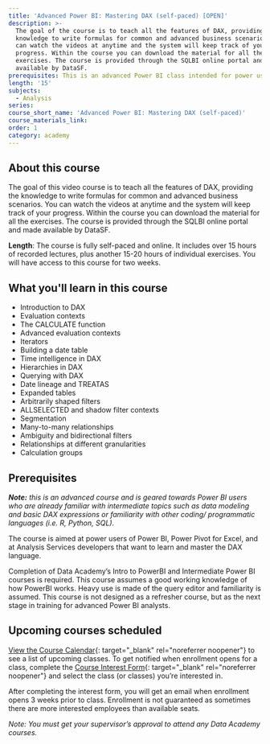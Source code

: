 ```yaml
---
title: 'Advanced Power BI: Mastering DAX (self-paced) [OPEN]'
description: >-
  The goal of the course is to teach all the features of DAX, providing the
  knowledge to write formulas for common and advanced business scenarios. You
  can watch the videos at anytime and the system will keep track of your
  progress. Within the course you can download the material for all the
  exercises. The course is provided through the SQLBI online portal and made
  available by DataSF.
prerequisites: This is an advanced Power BI class intended for power users.
length: '15'
subjects:
  - Analysis
series:
course_short_name: 'Advanced Power BI: Mastering DAX (self-paced)'
course_materials_link:
order: 1
category: academy
---
```

## About this course

The goal of this video course is to teach all the features of DAX, providing the knowledge to write formulas for common and advanced business scenarios. You can watch the videos at anytime and the system will keep track of your progress. Within the course you can download the material for all the exercises. The course is provided through the SQLBI online portal and made available by DataSF.

**Length**: The course is fully self-paced and online. It includes over 15 hours of recorded lectures, plus another 15-20 hours of individual exercises. You will have access to this course for two weeks.

## What you'll learn in this course

* Introduction to DAX
* Evaluation contexts
* The CALCULATE function
* Advanced evaluation contexts
* Iterators
* Building a date table
* Time intelligence in DAX
* Hierarchies in DAX
* Querying with DAX
* Date lineage and TREATAS
* Expanded tables
* Arbitrarily shaped filters
* ALLSELECTED and shadow filter contexts
* Segmentation
* Many-to-many relationships
* Ambiguity and bidirectional filters
* Relationships at different granularities
* Calculation groups

## Prerequisites

***Note:** this is an advanced course and is geared towards Power BI users who are already familiar with intermediate topics such as data modeling and basic DAX expressions or familiarity with other coding/ programmatic languages (i.e. R, Python, SQL).*

The course is aimed at power users of Power BI, Power Pivot for Excel, and at Analysis Services developers that want to learn and master the DAX language.

Completion of Data Academy’s Intro to PowerBI and Intermediate Power BI courses is required. This course assumes a good working knowledge of how PowerBI works. Heavy use is made of the query editor and familiarity is assumed. This course is not designed as a refresher course, but as the next stage in training for advanced Power BI analysts.

## Upcoming courses scheduled

[View the Course Calendar](https://datasf.org/academy/calendar/){: target="_blank" rel="noreferrer noopener"} to see a list of upcoming classes. To get notified when enrollment opens for a class, complete the [Course Interest Form](https://docs.google.com/forms/d/e/1FAIpQLSdbubwh6VG_QXphYMfJ-YHGqACK5uhlbv6Qs1hdrLaiFnJQCA/viewform){: target="_blank" rel="noreferrer noopener"} and select the class (or classes) you’re interested in.

After completing the interest form, you will get an email when enrollment opens 3 weeks prior to class. Enrollment is not guaranteed as sometimes there are more interested employees than available seats.

*Note: You must get your supervisor’s approval to attend any Data Academy courses.*